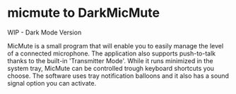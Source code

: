 # micmute to DarkMicMute

WIP - Dark Mode Version

MicMute is a small program that will enable you to easily manage the level of a connected microphone. 
The application also supports push-to-talk thanks to the built-in 'Transmitter Mode'. 
While it runs minimized in the system tray, MicMute can be controlled trough keyboard shortcuts you choose. 
The software uses tray notification balloons and it also has a sound signal option you can activate.
